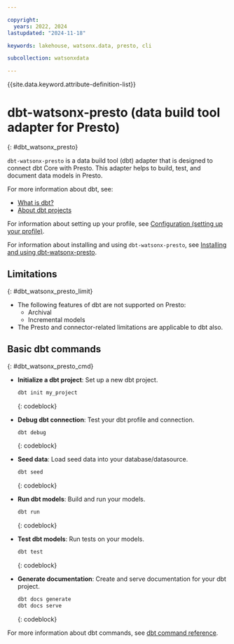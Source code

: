 ```yaml
---

copyright:
  years: 2022, 2024
lastupdated: "2024-11-18"

keywords: lakehouse, watsonx.data, presto, cli

subcollection: watsonxdata

---
```


{{site.data.keyword.attribute-definition-list}}

# dbt-watsonx-presto (data build tool adapter for Presto)
{: #dbt_watsonx_presto}

`dbt-watsonx-presto` is a data build tool (dbt) adapter that is designed to connect dbt Core with Presto. This adapter helps to build, test, and document data models in Presto.

For more information about dbt, see:

- [What is dbt?](https://docs.getdbt.com/docs/introduction)
- [About dbt projects](https://docs.getdbt.com/docs/build/projects)

For information about setting up your profile, see [Configuration (setting up your profile)]({{site.data.keyword.ref-dbt_watsonx_presto_conf-link}}).

For information about installing and using `dbt-watsonx-presto`, see [Installing and using dbt-watsonx-presto]({{site.data.keyword.ref-dbt_watsonx_presto_inst-link}}).

## Limitations
{: #dbt_watsonx_presto_limit}

- The following features of dbt are not supported on Presto:
   - Archival
   - Incremental models
- The Presto and connector-related limitations are applicable to dbt also.

## Basic dbt commands
{: #dbt_watsonx_presto_cmd}

- **Initialize a dbt project**: Set up a new dbt project.

   ```bash
   dbt init my_project
   ```
   {: codeblock}

- **Debug dbt connection**: Test your dbt profile and connection.

   ```bash
   dbt debug
   ```
   {: codeblock}

- **Seed data**: Load seed data into your database/datasource.

   ```bash
   dbt seed
   ```
   {: codeblock}

- **Run dbt models**: Build and run your models.

   ```bash
   dbt run
   ```
   {: codeblock}

- **Test dbt models**: Run tests on your models.

   ```bash
   dbt test
   ```
   {: codeblock}

- **Generate documentation**: Create and serve documentation for your dbt project.

   ```bash
   dbt docs generate
   dbt docs serve
   ```
   {: codeblock}

For more information about dbt commands, see [dbt command reference](https://docs.getdbt.com/reference/dbt-commands).
